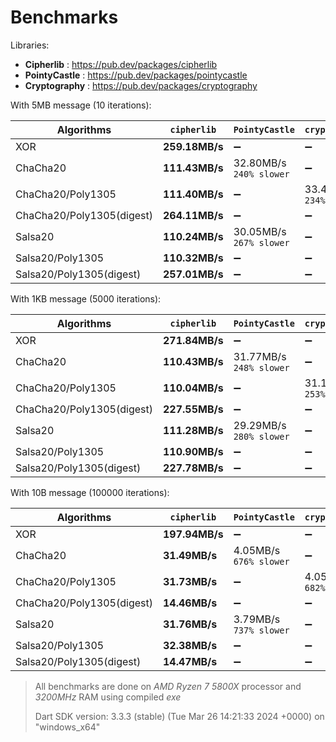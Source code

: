 # Benchmarks

Libraries:

- **Cipherlib** : https://pub.dev/packages/cipherlib
- **PointyCastle** : https://pub.dev/packages/pointycastle
- **Cryptography** : https://pub.dev/packages/cryptography

With 5MB message (10 iterations):

| Algorithms                | `cipherlib`    | `PointyCastle`               | `cryptography`               |
| ------------------------- | -------------- | ---------------------------- | ---------------------------- |
| XOR                       | **259.18MB/s** | ➖                           | ➖                           |
| ChaCha20                  | **111.43MB/s** | 32.80MB/s <br> `240% slower` | ➖                           |
| ChaCha20/Poly1305         | **111.40MB/s** | ➖                           | 33.40MB/s <br> `234% slower` |
| ChaCha20/Poly1305(digest) | **264.11MB/s** | ➖                           | ➖                           |
| Salsa20                   | **110.24MB/s** | 30.05MB/s <br> `267% slower` | ➖                           |
| Salsa20/Poly1305          | **110.32MB/s** | ➖                           | ➖                           |
| Salsa20/Poly1305(digest)  | **257.01MB/s** | ➖                           | ➖                           |

With 1KB message (5000 iterations):

| Algorithms                | `cipherlib`    | `PointyCastle`               | `cryptography`               |
| ------------------------- | -------------- | ---------------------------- | ---------------------------- |
| XOR                       | **271.84MB/s** | ➖                           | ➖                           |
| ChaCha20                  | **110.43MB/s** | 31.77MB/s <br> `248% slower` | ➖                           |
| ChaCha20/Poly1305         | **110.04MB/s** | ➖                           | 31.16MB/s <br> `253% slower` |
| ChaCha20/Poly1305(digest) | **227.55MB/s** | ➖                           | ➖                           |
| Salsa20                   | **111.28MB/s** | 29.29MB/s <br> `280% slower` | ➖                           |
| Salsa20/Poly1305          | **110.90MB/s** | ➖                           | ➖                           |
| Salsa20/Poly1305(digest)  | **227.78MB/s** | ➖                           | ➖                           |

With 10B message (100000 iterations):

| Algorithms                | `cipherlib`    | `PointyCastle`              | `cryptography`              |
| ------------------------- | -------------- | --------------------------- | --------------------------- |
| XOR                       | **197.94MB/s** | ➖                          | ➖                          |
| ChaCha20                  | **31.49MB/s**  | 4.05MB/s <br> `676% slower` | ➖                          |
| ChaCha20/Poly1305         | **31.73MB/s**  | ➖                          | 4.05MB/s <br> `682% slower` |
| ChaCha20/Poly1305(digest) | **14.46MB/s**  | ➖                          | ➖                          |
| Salsa20                   | **31.76MB/s**  | 3.79MB/s <br> `737% slower` | ➖                          |
| Salsa20/Poly1305          | **32.38MB/s**  | ➖                          | ➖                          |
| Salsa20/Poly1305(digest)  | **14.47MB/s**  | ➖                          | ➖                          |

> All benchmarks are done on _AMD Ryzen 7 5800X_ processor and _3200MHz_ RAM using compiled _exe_
>
> Dart SDK version: 3.3.3 (stable) (Tue Mar 26 14:21:33 2024 +0000) on "windows_x64"
